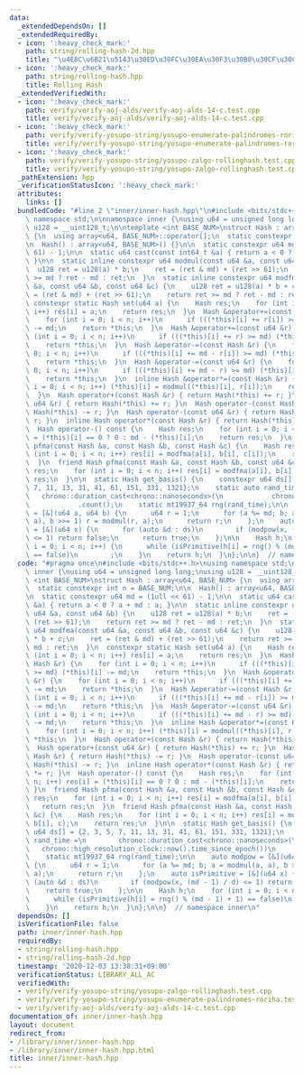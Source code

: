 ```yaml
---
data:
  _extendedDependsOn: []
  _extendedRequiredBy:
  - icon: ':heavy_check_mark:'
    path: string/rolling-hash-2d.hpp
    title: "\u4E8C\u6B21\u5143\u30ED\u30FC\u30EA\u30F3\u30B0\u30CF\u30C3\u30B7\u30E5"
  - icon: ':heavy_check_mark:'
    path: string/rolling-hash.hpp
    title: Rolling Hash
  _extendedVerifiedWith:
  - icon: ':heavy_check_mark:'
    path: verify/verify-aoj-alds/verify-aoj-alds-14-c.test.cpp
    title: verify/verify-aoj-alds/verify-aoj-alds-14-c.test.cpp
  - icon: ':heavy_check_mark:'
    path: verify/verify-yosupo-string/yosupo-enumerate-palindromes-roriha.test.cpp
    title: verify/verify-yosupo-string/yosupo-enumerate-palindromes-roriha.test.cpp
  - icon: ':heavy_check_mark:'
    path: verify/verify-yosupo-string/yosupo-zalgo-rollinghash.test.cpp
    title: verify/verify-yosupo-string/yosupo-zalgo-rollinghash.test.cpp
  _pathExtension: hpp
  _verificationStatusIcon: ':heavy_check_mark:'
  attributes:
    links: []
  bundledCode: "#line 2 \"inner/inner-hash.hpp\"\n#include <bits/stdc++.h>\nusing\
    \ namespace std;\n\nnamespace inner {\nusing u64 = unsigned long long;\nusing\
    \ u128 = __uint128_t;\n\ntemplate <int BASE_NUM>\nstruct Hash : array<u64, BASE_NUM>\
    \ {\n  using array<u64, BASE_NUM>::operator[];\n  static constexpr int n = BASE_NUM;\n\
    \n  Hash() : array<u64, BASE_NUM>() {}\n\n  static constexpr u64 md = (1ull <<\
    \ 61) - 1;\n\n  static u64 cast(const int64_t &a) { return a < 0 ? a + md : a;\
    \ }\n\n  static inline constexpr u64 modmul(const u64 &a, const u64 &b) {\n  \
    \  u128 ret = u128(a) * b;\n    ret = (ret & md) + (ret >> 61);\n    return ret\
    \ >= md ? ret - md : ret;\n  }\n  static inline constexpr u64 modfma(const u64\
    \ &a, const u64 &b, const u64 &c) {\n    u128 ret = u128(a) * b + c;\n    ret\
    \ = (ret & md) + (ret >> 61);\n    return ret >= md ? ret - md : ret;\n  }\n \
    \ constexpr static Hash set(u64 a) {\n    Hash res;\n    for (int i = 0; i < n;\
    \ i++) res[i] = a;\n    return res;\n  }\n  Hash &operator+=(const Hash &r) {\n\
    \    for (int i = 0; i < n; i++)\n      if (((*this)[i] += r[i]) >= md) (*this)[i]\
    \ -= md;\n    return *this;\n  }\n  Hash &operator+=(const u64 &r) {\n    for\
    \ (int i = 0; i < n; i++)\n      if (((*this)[i] += r) >= md) (*this)[i] -= md;\n\
    \    return *this;\n  }\n  Hash &operator-=(const Hash &r) {\n    for (int i =\
    \ 0; i < n; i++)\n      if (((*this)[i] += md - r[i]) >= md) (*this)[i] -= md;\n\
    \    return *this;\n  }\n  Hash &operator-=(const u64 &r) {\n    for (int i =\
    \ 0; i < n; i++)\n      if (((*this)[i] += md - r) >= md) (*this)[i] -= md;\n\
    \    return *this;\n  }\n  inline Hash &operator*=(const Hash &r) {\n    for (int\
    \ i = 0; i < n; i++) (*this)[i] = modmul((*this)[i], r[i]);\n    return *this;\n\
    \  }\n  Hash operator+(const Hash &r) { return Hash(*this) += r; }\n  Hash operator+(const\
    \ u64 &r) { return Hash(*this) += r; }\n  Hash operator-(const Hash &r) { return\
    \ Hash(*this) -= r; }\n  Hash operator-(const u64 &r) { return Hash(*this) -=\
    \ r; }\n  inline Hash operator*(const Hash &r) { return Hash(*this) *= r; }\n\
    \  Hash operator-() const {\n    Hash res;\n    for (int i = 0; i < n; i++) res[i]\
    \ = (*this)[i] == 0 ? 0 : md - (*this)[i];\n    return res;\n  }\n  friend Hash\
    \ pfma(const Hash &a, const Hash &b, const Hash &c) {\n    Hash res;\n    for\
    \ (int i = 0; i < n; i++) res[i] = modfma(a[i], b[i], c[i]);\n    return res;\n\
    \  }\n  friend Hash pfma(const Hash &a, const Hash &b, const u64 &c) {\n    Hash\
    \ res;\n    for (int i = 0; i < n; i++) res[i] = modfma(a[i], b[i], c);\n    return\
    \ res;\n  }\n\n  static Hash get_basis() {\n    constexpr u64 ds[] = {2, 3, 5,\
    \ 7, 11, 13, 31, 41, 61, 151, 331, 1321};\n    static auto rand_time =\n     \
    \   chrono::duration_cast<chrono::nanoseconds>(\n            chrono::high_resolution_clock::now().time_since_epoch())\n\
    \            .count();\n    static mt19937_64 rng(rand_time);\n\n    auto modpow\
    \ = [&](u64 a, u64 b) {\n      u64 r = 1;\n      for (a %= md; b; a = modmul(a,\
    \ a), b >>= 1) r = modmul(r, a);\n      return r;\n    };\n    auto isPrimitive\
    \ = [&](u64 x) {\n      for (auto &d : ds)\n        if (modpow(x, (md - 1) / d)\
    \ <= 1) return false;\n      return true;\n    };\n\n    Hash h;\n    for (int\
    \ i = 0; i < n; i++) {\n      while (isPrimitive(h[i] = rng() % (md - 1) + 1)\
    \ == false)\n        ;\n    }\n    return h;\n  }\n};\n\n}  // namespace inner\n"
  code: "#pragma once\n#include <bits/stdc++.h>\nusing namespace std;\n\nnamespace\
    \ inner {\nusing u64 = unsigned long long;\nusing u128 = __uint128_t;\n\ntemplate\
    \ <int BASE_NUM>\nstruct Hash : array<u64, BASE_NUM> {\n  using array<u64, BASE_NUM>::operator[];\n\
    \  static constexpr int n = BASE_NUM;\n\n  Hash() : array<u64, BASE_NUM>() {}\n\
    \n  static constexpr u64 md = (1ull << 61) - 1;\n\n  static u64 cast(const int64_t\
    \ &a) { return a < 0 ? a + md : a; }\n\n  static inline constexpr u64 modmul(const\
    \ u64 &a, const u64 &b) {\n    u128 ret = u128(a) * b;\n    ret = (ret & md) +\
    \ (ret >> 61);\n    return ret >= md ? ret - md : ret;\n  }\n  static inline constexpr\
    \ u64 modfma(const u64 &a, const u64 &b, const u64 &c) {\n    u128 ret = u128(a)\
    \ * b + c;\n    ret = (ret & md) + (ret >> 61);\n    return ret >= md ? ret -\
    \ md : ret;\n  }\n  constexpr static Hash set(u64 a) {\n    Hash res;\n    for\
    \ (int i = 0; i < n; i++) res[i] = a;\n    return res;\n  }\n  Hash &operator+=(const\
    \ Hash &r) {\n    for (int i = 0; i < n; i++)\n      if (((*this)[i] += r[i])\
    \ >= md) (*this)[i] -= md;\n    return *this;\n  }\n  Hash &operator+=(const u64\
    \ &r) {\n    for (int i = 0; i < n; i++)\n      if (((*this)[i] += r) >= md) (*this)[i]\
    \ -= md;\n    return *this;\n  }\n  Hash &operator-=(const Hash &r) {\n    for\
    \ (int i = 0; i < n; i++)\n      if (((*this)[i] += md - r[i]) >= md) (*this)[i]\
    \ -= md;\n    return *this;\n  }\n  Hash &operator-=(const u64 &r) {\n    for\
    \ (int i = 0; i < n; i++)\n      if (((*this)[i] += md - r) >= md) (*this)[i]\
    \ -= md;\n    return *this;\n  }\n  inline Hash &operator*=(const Hash &r) {\n\
    \    for (int i = 0; i < n; i++) (*this)[i] = modmul((*this)[i], r[i]);\n    return\
    \ *this;\n  }\n  Hash operator+(const Hash &r) { return Hash(*this) += r; }\n\
    \  Hash operator+(const u64 &r) { return Hash(*this) += r; }\n  Hash operator-(const\
    \ Hash &r) { return Hash(*this) -= r; }\n  Hash operator-(const u64 &r) { return\
    \ Hash(*this) -= r; }\n  inline Hash operator*(const Hash &r) { return Hash(*this)\
    \ *= r; }\n  Hash operator-() const {\n    Hash res;\n    for (int i = 0; i <\
    \ n; i++) res[i] = (*this)[i] == 0 ? 0 : md - (*this)[i];\n    return res;\n \
    \ }\n  friend Hash pfma(const Hash &a, const Hash &b, const Hash &c) {\n    Hash\
    \ res;\n    for (int i = 0; i < n; i++) res[i] = modfma(a[i], b[i], c[i]);\n \
    \   return res;\n  }\n  friend Hash pfma(const Hash &a, const Hash &b, const u64\
    \ &c) {\n    Hash res;\n    for (int i = 0; i < n; i++) res[i] = modfma(a[i],\
    \ b[i], c);\n    return res;\n  }\n\n  static Hash get_basis() {\n    constexpr\
    \ u64 ds[] = {2, 3, 5, 7, 11, 13, 31, 41, 61, 151, 331, 1321};\n    static auto\
    \ rand_time =\n        chrono::duration_cast<chrono::nanoseconds>(\n         \
    \   chrono::high_resolution_clock::now().time_since_epoch())\n            .count();\n\
    \    static mt19937_64 rng(rand_time);\n\n    auto modpow = [&](u64 a, u64 b)\
    \ {\n      u64 r = 1;\n      for (a %= md; b; a = modmul(a, a), b >>= 1) r = modmul(r,\
    \ a);\n      return r;\n    };\n    auto isPrimitive = [&](u64 x) {\n      for\
    \ (auto &d : ds)\n        if (modpow(x, (md - 1) / d) <= 1) return false;\n  \
    \    return true;\n    };\n\n    Hash h;\n    for (int i = 0; i < n; i++) {\n\
    \      while (isPrimitive(h[i] = rng() % (md - 1) + 1) == false)\n        ;\n\
    \    }\n    return h;\n  }\n};\n\n}  // namespace inner\n"
  dependsOn: []
  isVerificationFile: false
  path: inner/inner-hash.hpp
  requiredBy:
  - string/rolling-hash.hpp
  - string/rolling-hash-2d.hpp
  timestamp: '2020-12-03 13:38:31+09:00'
  verificationStatus: LIBRARY_ALL_AC
  verifiedWith:
  - verify/verify-yosupo-string/yosupo-zalgo-rollinghash.test.cpp
  - verify/verify-yosupo-string/yosupo-enumerate-palindromes-roriha.test.cpp
  - verify/verify-aoj-alds/verify-aoj-alds-14-c.test.cpp
documentation_of: inner/inner-hash.hpp
layout: document
redirect_from:
- /library/inner/inner-hash.hpp
- /library/inner/inner-hash.hpp.html
title: inner/inner-hash.hpp
---
```

